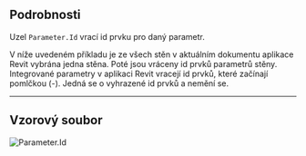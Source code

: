 ## Podrobnosti
Uzel `Parameter.Id` vrací id prvku pro daný parametr.

V níže uvedeném příkladu je ze všech stěn v aktuálním dokumentu aplikace Revit vybrána jedna stěna. Poté jsou vráceny id prvků parametrů stěny. Integrované parametry v aplikaci Revit vracejí id prvků, které začínají pomlčkou (-). Jedná se o vyhrazené id prvků a nemění se.
___
## Vzorový soubor

![Parameter.Id](./Revit.Elements.Parameter.Id_img.jpg)
